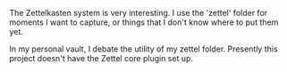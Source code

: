 The Zettelkasten system is very interesting. I use the 'zettel' folder for moments I want to capture, or things that I don't know where to put them yet.

In my personal vault, I debate the utility of my zettel folder. Presently this project doesn't have the Zettel core plugin set up.